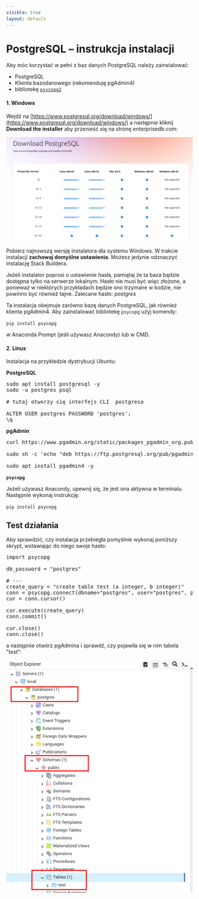 ```yaml
---
visible: true
layout: default
---
```


# PostgreSQL – instrukcja instalacji

Aby móc korzystać w pełni z baz danych PostgreSQL należy zainstalować:
- PostgreSQL
- Klienta bazodanowego (rekomenduję pgAdmin4)
- bibliotekę [`psycopg2`](https://pypi.org/project/psycopg2/)


#### 1. Windows
Wejdź na [https://www.postgresql.org/download/windows/](https://www.postgresql.org/download/windows/) a następnie kliknij **Download the installer** aby przenieść się na stronę enterprisedb.com:

![postgresql](/assets/img/instalki/postgres1.png)

Pobierz najnowszą wersję instalatora dla systemu Windows. W trakcie instalacji **zachowaj domyślne ustawienia**. Możesz jedynie odznaczyć instalację Stack Buildera.

Jeżeli instalator poprosi o ustawienie hasła, pamiętaj że ta baza będzie dostępna tylko na serwerze lokalnym. Hasło nie musi być więc złożone, a ponieważ w niektórych przykładach będzie ono trzymane w kodzie, nie powinno być również tajne. Zalecane hasło: *postgres*

Ta instalacja obejmuje zarówno bazę danych PostgreSQL, jak również klienta pgAdmin4. Aby zainstalować bibliotekę `psycopg` użyj komendy:


`pip install psycopg`

w Anaconda Prompt (jeśli używasz Anacondy) lub w CMD.

#### 2. Linux

Instalacja na przykładzie dystrybucji Ubuntu:

**PostgreSQL**

<pre>
sudo apt install postgresql -y
sudo -u postgres psql

# tutaj otworzy się interfejs CLI  postgresa

ALTER USER postgres PASSWORD 'postgres';
\q 
</pre>

**pgAdmin**

<pre>
curl https://www.pgadmin.org/static/packages_pgadmin_org.pub | sudo apt-key add

sudo sh -c 'echo "deb https://ftp.postgresql.org/pub/pgadmin/pgadmin4/apt/$(lsb_release -cs) pgadmin4 main" > /etc/apt/sources.list.d/pgadmin4.list && apt update' 

sudo apt install pgadmin4 -y
</pre>

**`psycopg`**

Jeżeli używasz Anacondy, upewnij się, że jest ona aktywna w terminalu. Następnie wykonaj instrukcję:

`pip install psycopg`


## Test działania

Aby sprawdzić, czy instalacja przebiegła pomyślnie wykonaj poniższy skrypt, wstawiając do niego swoje hasło:

<pre>
import psycopg

db_password = "postgres"

# ---
create_query = "create table test (a integer, b integer)"
conn = psycopg.connect(dbname="postgres", user="postgres", password=db_password, host="localhost")
cur = conn.cursor()

cur.execute(create_query)
conn.commit()

cur.close()
conn.close()
</pre>

a następnie otwórz pgAdmina i sprawdź, czy pojawiła się w nim tabela "test":

![pgadmin](/assets/img/instalki/postgres2.png)

